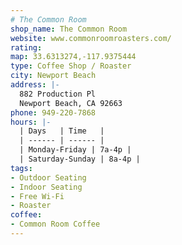 ```yaml
---
# The Common Room
shop_name: The Common Room
website: www.commonroomroasters.com/
rating:
map: 33.6313274,-117.9375444
type: Coffee Shop / Roaster
city: Newport Beach
address: |-
  882 Production Pl
  Newport Beach, CA 92663
phone: 949-220-7868
hours: |-
  | Days   | Time   |
  | ------ | ------ |
  | Monday-Friday | 7a-4p |
  | Saturday-Sunday | 8a-4p |
tags:
- Outdoor Seating
- Indoor Seating
- Free Wi-Fi
- Roaster
coffee:
- Common Room Coffee
---
```

